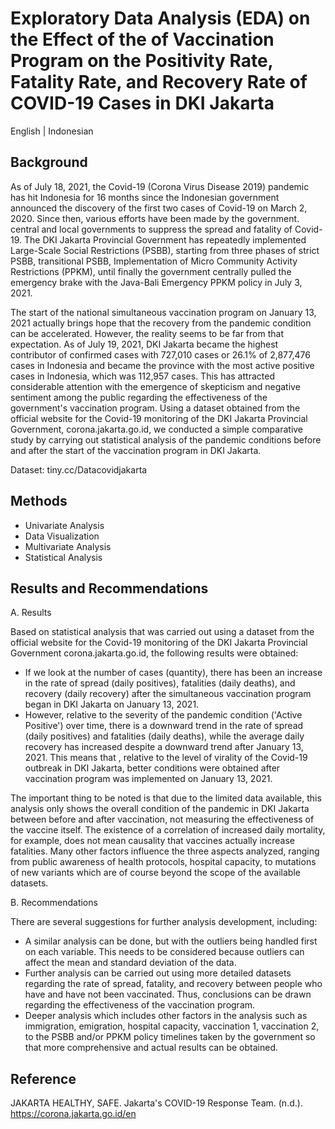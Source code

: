 # Exploratory Data Analysis (EDA) on the Effect of the of Vaccination Program on the Positivity Rate, Fatality Rate, and Recovery Rate of COVID-19 Cases in DKI Jakarta

English | Indonesian
## Background
As of July 18, 2021, the Covid-19 (Corona Virus Disease 2019) pandemic has hit Indonesia for 16 months since the Indonesian government announced the discovery of the first two cases of Covid-19 on March 2, 2020. Since then, various efforts have been made by the government. central and local governments to suppress the spread and fatality of Covid-19. The DKI Jakarta Provincial Government has repeatedly implemented Large-Scale Social Restrictions (PSBB), starting from three phases of strict PSBB, transitional PSBB, Implementation of Micro Community Activity Restrictions (PPKM), until finally the government centrally pulled the emergency brake with the Java-Bali Emergency PPKM policy in July 3, 2021.

The start of the national simultaneous vaccination program on January 13, 2021 actually brings hope that the recovery from the pandemic condition can be accelerated. However, the reality seems to be far from that expectation. As of July 19, 2021, DKI Jakarta became the highest contributor of confirmed cases with 727,010 cases or 26.1% of 2,877,476 cases in Indonesia and became the province with the most active positive cases in Indonesia, which was 112,957 cases. This has attracted considerable attention with the emergence of skepticism and negative sentiment among the public regarding the effectiveness of the government's vaccination program. Using a dataset obtained from the official website for the Covid-19 monitoring of the DKI Jakarta Provincial Government, corona.jakarta.go.id, we conducted a simple comparative study by carrying out statistical analysis of the pandemic conditions before and after the start of the vaccination program in DKI Jakarta.

Dataset: tiny.cc/Datacovidjakarta

## Methods

- Univariate Analysis
- Data Visualization
- Multivariate Analysis
- Statistical Analysis

## Results and Recommendations

A. Results

Based on statistical analysis that was carried out using a dataset from the official website for the Covid-19 monitoring of the DKI Jakarta Provincial Government corona.jakarta.go.id, the following results were obtained:

- If we look at the number of cases (quantity), there has been an increase in the rate of spread (daily positives), fatalities (daily deaths), and recovery (daily recovery) after the simultaneous vaccination program began in DKI Jakarta on January 13, 2021.
- However, relative to the severity of the pandemic condition ('Active Positive') over time, there is a downward trend in the rate of spread (daily positives) and fatalities (daily deaths), while the average daily recovery has increased despite a downward trend after January 13, 2021. This means that , relative to the level of virality of the Covid-19 outbreak in DKI Jakarta, better conditions were obtained after vaccination program was implemented on January 13, 2021.

The important thing to be noted is that due to the limited data available, this analysis only shows the overall condition of the pandemic in DKI Jakarta between before and after vaccination, not measuring the effectiveness of the vaccine itself. The existence of a correlation of increased daily mortality, for example, does not mean causality that vaccines actually increase fatalities. Many other factors influence the three aspects analyzed, ranging from public awareness of health protocols, hospital capacity, to mutations of new variants which are of course beyond the scope of the available datasets.

B. Recommendations

There are several suggestions for further analysis development, including:

- A similar analysis can be done, but with the outliers being handled first on each variable. This needs to be considered because outliers can affect the mean and standard deviation of the data.
- Further analysis can be carried out using more detailed datasets regarding the rate of spread, fatality, and recovery between people who have and have not been vaccinated. Thus, conclusions can be drawn regarding the effectiveness of the vaccination program.
- Deeper analysis which includes other factors in the analysis such as immigration, emigration, hospital capacity, vaccination 1, vaccination 2, to the PSBB and/or PPKM policy timelines taken by the government so that more comprehensive and actual results can be obtained.

## Reference
JAKARTA HEALTHY, SAFE. Jakarta's COVID-19 Response Team. (n.d.). https://corona.jakarta.go.id/en
